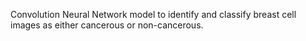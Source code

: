 Convolution Neural Network model to identify and classify breast cell images as either cancerous or non-cancerous.
